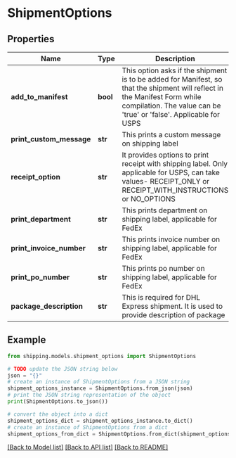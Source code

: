 # ShipmentOptions


## Properties

Name | Type | Description | Notes
------------ | ------------- | ------------- | -------------
**add_to_manifest** | **bool** | This option asks if the shipment is to be added for Manifest, so that the shipment will reflect in the Manifest Form while compilation. The value can be &#39;true&#39; or &#39;false&#39;. Applicable for USPS | [optional] 
**print_custom_message** | **str** | This prints a custom message on shipping label | [optional] 
**receipt_option** | **str** | It provides options to print receipt with shipping label. Only applicable for USPS, can take values- RECEIPT_ONLY or RECEIPT_WITH_INSTRUCTIONS or NO_OPTIONS | [optional] 
**print_department** | **str** | This prints department on shipping label, applicable for FedEx | [optional] 
**print_invoice_number** | **str** | This prints invoice number on shipping label, applicable for FedEx | [optional] 
**print_po_number** | **str** | This prints po number on shipping label, applicable for FedEx | [optional] 
**package_description** | **str** | This is required for DHL Express shipment. It is used to provide description of package | [optional] 

## Example

```python
from shipping.models.shipment_options import ShipmentOptions

# TODO update the JSON string below
json = "{}"
# create an instance of ShipmentOptions from a JSON string
shipment_options_instance = ShipmentOptions.from_json(json)
# print the JSON string representation of the object
print(ShipmentOptions.to_json())

# convert the object into a dict
shipment_options_dict = shipment_options_instance.to_dict()
# create an instance of ShipmentOptions from a dict
shipment_options_from_dict = ShipmentOptions.from_dict(shipment_options_dict)
```
[[Back to Model list]](../README.md#documentation-for-models) [[Back to API list]](../README.md#documentation-for-api-endpoints) [[Back to README]](../README.md)



